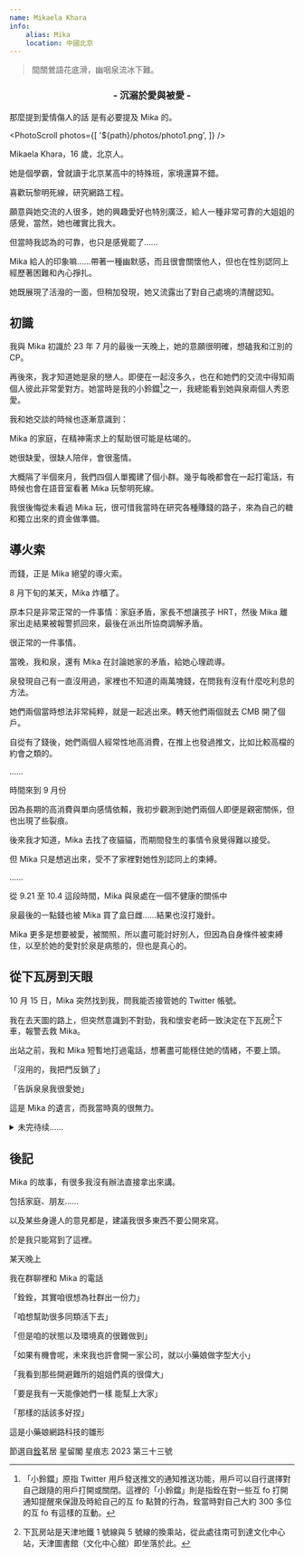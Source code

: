 ```yaml
---
name: Mikaela Khara
info:
    alias: Mika
    location: 中國北京
---
```


> 間關鶯語花底滑，幽咽泉流冰下難。

<h3 align = "center">- 沉溺於愛與被愛 -</h3>

那麼提到愛情傷人的話 是有必要提及 Mika 的。

<blockquote><CapDownQuote messages={[[
"但是遇到泉泉之後 我才知道能有人陪著是件多幸福的事。”", "“可現在我又要失去她……”"],
 ["“我不想再一個人走下去了”", "“一個人好痛苦 看不到希望”"],
  ["“在嗎銓銓……”", "“我把我推特的帳號密碼交給你可以嘛……”"], 
  ["“有點苦……”", "“泉妹要出發去日本了 可能是在登機 告訴她我愛她”"], 
  ["“我買了杯冰淇淋 一會肚子難受了就吃一口壓一下”", "“不會痛苦的 不會的”"]]} />
  </blockquote>

<PhotoScroll photos={[
'${path}/photos/photo1.png',
]} />

Mikaela Khara，16 歲，北京人。

她是個學霸，曾就讀于北京某高中的特殊班，家境還算不錯。

喜歡玩黎明死線，研究網路工程。

願意與她交流的人很多，她的興趣愛好也特別廣泛，給人一種非常可靠的大姐姐的感覺，當然，她也確實比我大。

但當時我認為的可靠，也只是感覺罷了……

Mika 給人的印象嘛……帶著一種幽默感，而且很會關懷他人，但也在性別認同上經歷著困難和內心掙扎。

她既展現了活潑的一面，但稍加發現，她又流露出了對自己處境的清醒認知。

## 初識

我與 Mika 初識於 23 年 7 月的最後一天晚上，她的意願很明確，想磕我和江別的 CP。

再後來，我才知道她是泉的戀人。即便在一起沒多久，也在和她們的交流中得知兩個人彼此非常愛對方。她當時是我的小鈴鐺[^1]之一，我總能看到她與泉兩個人秀恩愛。

我和她交談的時候也逐漸意識到：

Mika 的家庭，在精神需求上的幫助很可能是枯竭的。

她很缺愛，很缺人陪伴，會很濫情。

大概隔了半個來月，我們四個人單獨建了個小群。幾乎每晚都會在一起打電話，有時候也會在語音室看著 Mika 玩黎明死線。

我很後悔從未看過 Mika 玩，很可惜我當時在研究各種賺錢的路子，來為自己的糖和獨立出來的資金做準備。

## 導火索

而錢，正是 Mika 絕望的導火索。

8 月下旬的某天，Mika 炸櫃了。

原本只是非常正常的一件事情：家庭矛盾，家長不想讓孩子 HRT，然後 Mika 離家出走結果被報警抓回來，最後在派出所協商調解矛盾。

很正常的一件事情。

當晚，我和泉，還有 Mika 在討論她家的矛盾，給她心理疏導。

泉發現自己有一直沒用過，家裡也不知道的兩萬塊錢，在問我有沒有什麼吃利息的方法。

她們兩個當時想法非常純粹，就是一起逃出來。轉天他們兩個就去 CMB 開了個戶。

自從有了錢後，她們兩個人經常性地高消費，在推上也發過推文，比如比較高檔的約會之類的。

……

時間來到 9 月份

因為長期的高消費與單向感情依賴，我初步觀測到她們兩個人即便是親密關係，但也出現了些裂痕。

後來我才知道，Mika 去找了夜貓貓，而期間發生的事情令泉覺得難以接受。

但 Mika 只是想逃出來，受不了家裡對她性別認同上的束縛。

……

從 9.21 至 10.4 這段時間，Mika 與泉處在一個不健康的關係中

泉最後的一點錢也被 Mika 買了盒日雌……結果也沒打幾針。

Mika 更多是想要被愛，被關照，所以盡可能討好別人，但因為自身條件被束縛住，以至於她的愛對於泉是病態的，但也是真心的。

## 從下瓦房到天眼

10 月 15 日，Mika 突然找到我，問我能否接管她的 Twitter 帳號。

我在去天圖的路上，但突然意識到不對勁，我和懷安老師一致決定在下瓦房[^2]下車，報警去救 Mika。

出站之前，我和 Mika 短暫地打過電話，想著盡可能穩住她的情緒，不要上頭。

「沒用的，我把門反鎖了」

「告訴泉泉我很愛她」

這是 Mika 的遺言，而我當時真的很無力。

<details>
<summary>未完待续……</summary>

我真正得到 Mika 逝世的消息 是在 10 月 24 日。

鑒於之前比賽晉級，我去了三岔河口。

少年宮裡不讓停車，於是我們在天眼下的停車場裡換上衣服。

結果……剛下車就收到了消息。

「沒搶救回來。」

「這是永樂橋，上面架着天眼，是一個約會的好地方。如果可以的話，什麼時候來這邊玩，我請你們坐～」

「謝謝銓銓～打算過段時間想來坐一次欸，到時候銓銓一起嘛？」

這是我腦中，望着天眼的回憶，這一切仿佛凍結住了。強忍着痛苦，即便沒發揮好，但我完成了賽程中的最後一次演出。

後來，問起了友人她對 Mika 的印象：

> 我感覺 Mika 也是個可憐的孩子，應該是沒有安全感，想有人可以依靠。
>
> 很多經歷都和她很類似。
>
> 身上全都是在家裡被打留下的疤，我看了都想哭。
>
> 我想她應該……算是含冤而死，真的感覺她死的時候不像是解脫。
>
> 據我的經驗來看，死之前還是想得到愛，有個人能線下過去抱住她都好。
>
> 本來我是可以的……
>
> 我之前說好的 12 月過去要和她過聖誕節。要包餃子，吃水煮蝦。
>
> 感覺她有一段時間像是在求我過去一樣。

三岔河口，沿着子牙河和北運河一路北上，可以抵達北京。

而如今，我站在三岔河口，過往美好的記憶與思緒交匯於此。

她的突然離開，讓一切戛然而止，仿佛所有未完成的故事都被凍結在那個瞬間。那些約定——

包餃子、過聖誕節……

——如今都成了無處寄託的夢。

我想，Mika 並不是真正想離開這個世界，她只是太渴望有人能聽見她內心的呐喊，能擁抱她，給她一個停靠的港灣。在這個複雜的世界裡，她活得太清醒，卻又太孤獨。那些她不斷掩飾的痛苦，最終像洪水般將她吞沒。

「如果當時我能早點意識到，再堅定一點，是不是一切都會不同？」這個問題像夢魘般徘徊在腦海。可是時間無情地向前，留給我們的只有遺憾和無盡的思念。

站在三岔河口，寒風拂面，眼前是連綿不斷的河流——它們匯聚、分流，又不斷地向渤海流去，像生命本身一樣無法回頭。

Mika 說過：「希望有一天能一起坐在天眼上看風景。」

我知道，她或許再也看不到那天的景色了。但她的故事、她的愛、她那不被理解的執着，永遠會留在那些記得她的人心裡。

愛從未走遠，只是我們再也無法親口對她說了。

<PhotoScroll photos={[
'${path}/photos/photo2.jpg',
'${path}/photos/photo3.jpg',
'${path}/photos/photo4.jpg',
]} />

</details>

## 後記

Mika 的故事，有很多我沒有辦法直接拿出來講。

包括家庭、朋友……

以及某些身邊人的意見都是，建議我很多東西不要公開來寫。

於是我只能寫到了這裡。

某天晚上

我在群聊裡和 Mika 的電話

「銓銓，其實咱很想為社群出一份力」

「咱想幫助很多同類活下去」

「但是咱的狀態以及環境真的很難做到」

「如果有機會呢，未來我也許會開一家公司，就以小藥娘做字型大小」

「我看到那些開避難所的姐姐們真的很偉大」

「要是我有一天能像她們一樣 能幫上大家」

「那樣的話該多好捏」

這是小藥娘網路科技的雛形

節選自[銓](https://twitter.com/yqua_)茗居 星留閣 星痕志 2023 第三十三號

[^1]: 「小鈴鐺」原指 Twitter 用戶發送推文的通知推送功能，用戶可以自行選擇對自己跟隨的用戶打開或關閉。這裡的「小鈴鐺」則是指銓在對一些互 fo 打開通知提醒來保證及時給自己的互 fo 點贊的行為，銓當時對自己大約 300 多位的互 fo 有這樣的互動。

[^2]: 下瓦房站是天津地鐵 1 號線與 5 號線的換乘站，從此處往南可到達文化中心站，天津圖書館（文化中心館）即坐落於此。
